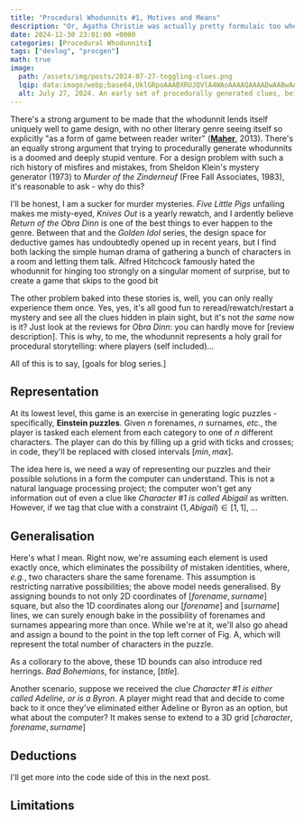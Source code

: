```yaml
---
title: "Procedural Whodunnits #1, Motives and Means"
description: "Or, Agatha Christie was actually pretty formulaic too when you think about it."
date: 2024-12-30 23:01:00 +0000
categories: [Procedural Whodunnits]
tags: ["devlog", "procgen"]
math: true
image:
  path: /assets/img/posts/2024-07-27-toggling-clues.png
  lqip: data:image/webp;base64,UklGRpoAAABXRUJQVlA4WAoAAAAQAAAADwAABwAAQUxQSDIAAAARL0AmbZurmr57yyIiqE8oiG0bejIYEQTgqiDA9vqnsUSI6H+oAERp2HZ65qP/VIAWAFZQOCBCAAAA8AEAnQEqEAAIAAVAfCWkAALp8sF8rgRgAP7o9FDvMCkMde9PK7euH5M1m6VWoDXf2FkP3BqV0ZYbO6NA/VFIAAAA
  alt: July 27, 2024. An early set of procedurally generated clues, being used to fill in an Einstein puzzle.
---
```


There's a strong argument to be made that the whodunnit lends itself uniquely well to game design, with no other literary genre seeing itself so explicitly "as a form of game between reader writer" ([**Maher**](https://www.filfre.net/2013/02/free-fall-part-2-murder-on-the-zinderneuf/), 2013). There's an equally strong argument that trying to procedurally generate whodunnits is a doomed and deeply stupid venture. For a design problem with such a rich history of misfires and mistakes, from Sheldon Klein's mystery generator (1973) to *Murder of the Zinderneuf* (Free Fall Associates, 1983), it's reasonable to ask - why do this?

I'll be honest, I am a sucker for murder mysteries. *Five Little Pigs* unfailing makes me misty-eyed, *Knives Out* is a yearly rewatch, and I ardently believe *Return of the Obra Dinn* is one of the best things to ever happen to the genre. Between that and the *Golden Idol* series, the design space for deductive games has undoubtedly opened up in recent years, but I find both lacking the simple human drama of gathering a bunch of characters in a room and letting them talk. Alfred Hitchcock famously hated the whodunnit for hinging too strongly on a singular moment of surprise, but to create a game that skips to the good bit

The other problem baked into these stories is, well, you can only really experience them once. Yes, yes, it's all good fun to reread/rewatch/restart a mystery and see all the clues hidden in plain sight, but it's not *the same* now is it? Just look at the reviews for *Obra Dinn*: you can hardly move for [review description]. This is why, to me, the whodunnit represents a holy grail for procedural storytelling: where players (self included)...

<!-- Sidebar on perceptual collapse?... -->

All of this is to say, [goals for blog series.]

## Representation

At its lowest level, this game is an exercise in generating logic puzzles - specifically, **Einstein puzzles**. Given $n$ forenames, $n$ surnames, *etc.*, the player is tasked each element from each category to one of $n$ different characters. The player can do this by filling up a grid with ticks and crosses; in code, they'll be replaced with closed intervals $[min,max]$.

<!-- FIXME: Figure here -->

The idea here is, we need a way of representing our puzzles and their possible solutions in a form the computer can understand. This is not a natural language processing project; the computer won't get any information out of even a clue like *Character #1 is called Abigail* as written. However, if we tag that clue with a constraint $(1, Abigail) \in [1,1]$, ...

## Generalisation

Here's what I mean. Right now, we're assuming each element is used exactly once, which eliminates the possibility of mistaken identities, where, *e.g.*, two characters share the same forename. This assumption is restricting narrative possibilities; the above model needs generalised. By assigning bounds to not only 2D coordinates of $[forename, surname]$ square, but also the 1D coordinates along our $[forename]$ and $[surname]$ lines, we can surely enough bake in the possibility of forenames and surnames appearing more than once. While we're at it, we'll also go ahead and assign a bound to the point in the top left corner of Fig. A, which will represent the total number of characters in the puzzle.

<!-- FIXME: Figure with explanation of characters' uniqueness -->

As a collorary to the above, these 1D bounds can also introduce red herrings. *Bad Bohemians*, for instance, $[title]$.

<!-- FIXME: Write clue in handwriting? -->
Another scenario, suppose we received the clue *Character #1 is either called Adeline, or is a Byron*.
A player might read that and decide to come back to it once they've eliminated either Adeline or Byron as an option, but what about the computer? It makes sense to extend to a 3D grid $[character, forename, surname]$

## Deductions

I'll get more into the code side of this in the next post.

## Limitations
